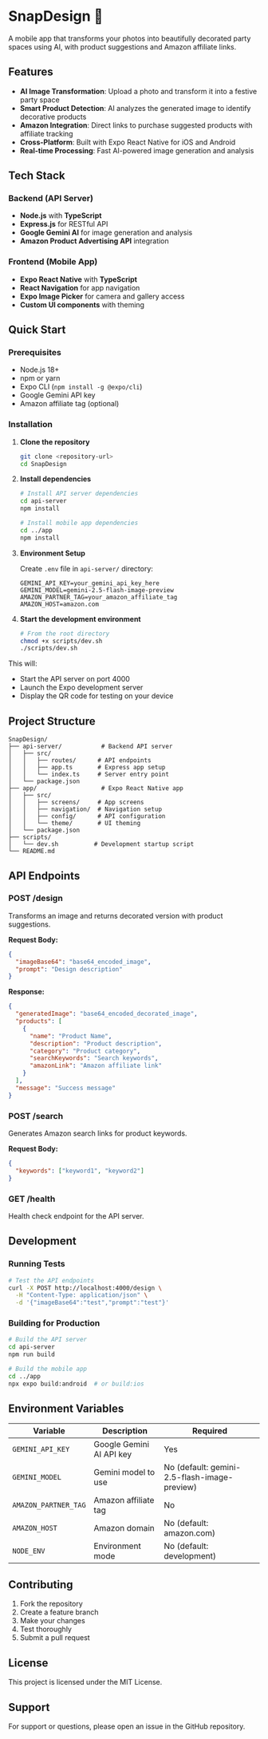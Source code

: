 # SnapDesign 🎨

A mobile app that transforms your photos into beautifully decorated party spaces using AI, with product suggestions and Amazon affiliate links.

## Features

- **AI Image Transformation**: Upload a photo and transform it into a festive party space
- **Smart Product Detection**: AI analyzes the generated image to identify decorative products
- **Amazon Integration**: Direct links to purchase suggested products with affiliate tracking
- **Cross-Platform**: Built with Expo React Native for iOS and Android
- **Real-time Processing**: Fast AI-powered image generation and analysis

## Tech Stack

### Backend (API Server)
- **Node.js** with **TypeScript**
- **Express.js** for RESTful API
- **Google Gemini AI** for image generation and analysis
- **Amazon Product Advertising API** integration

### Frontend (Mobile App)
- **Expo React Native** with **TypeScript**
- **React Navigation** for app navigation
- **Expo Image Picker** for camera and gallery access
- **Custom UI components** with theming

## Quick Start

### Prerequisites
- Node.js 18+ 
- npm or yarn
- Expo CLI (`npm install -g @expo/cli`)
- Google Gemini API key
- Amazon affiliate tag (optional)

### Installation

1. **Clone the repository**
   ```bash
   git clone <repository-url>
   cd SnapDesign
   ```

2. **Install dependencies**
   ```bash
   # Install API server dependencies
   cd api-server
   npm install
   
   # Install mobile app dependencies
   cd ../app
   npm install
   ```

3. **Environment Setup**
   
   Create `.env` file in `api-server/` directory:
   ```env
   GEMINI_API_KEY=your_gemini_api_key_here
   GEMINI_MODEL=gemini-2.5-flash-image-preview
   AMAZON_PARTNER_TAG=your_amazon_affiliate_tag
   AMAZON_HOST=amazon.com
   ```

4. **Start the development environment**
   ```bash
   # From the root directory
   chmod +x scripts/dev.sh
   ./scripts/dev.sh
   ```

This will:
- Start the API server on port 4000
- Launch the Expo development server
- Display the QR code for testing on your device

## Project Structure

```
SnapDesign/
├── api-server/           # Backend API server
│   ├── src/
│   │   ├── routes/      # API endpoints
│   │   ├── app.ts       # Express app setup
│   │   └── index.ts     # Server entry point
│   └── package.json
├── app/                  # Expo React Native app
│   ├── src/
│   │   ├── screens/     # App screens
│   │   ├── navigation/  # Navigation setup
│   │   ├── config/      # API configuration
│   │   └── theme/       # UI theming
│   └── package.json
├── scripts/
│   └── dev.sh          # Development startup script
└── README.md
```

## API Endpoints

### POST /design
Transforms an image and returns decorated version with product suggestions.

**Request Body:**
```json
{
  "imageBase64": "base64_encoded_image",
  "prompt": "Design description"
}
```

**Response:**
```json
{
  "generatedImage": "base64_encoded_decorated_image",
  "products": [
    {
      "name": "Product Name",
      "description": "Product description",
      "category": "Product category",
      "searchKeywords": "Search keywords",
      "amazonLink": "Amazon affiliate link"
    }
  ],
  "message": "Success message"
}
```

### POST /search
Generates Amazon search links for product keywords.

**Request Body:**
```json
{
  "keywords": ["keyword1", "keyword2"]
}
```

### GET /health
Health check endpoint for the API server.

## Development

### Running Tests
```bash
# Test the API endpoints
curl -X POST http://localhost:4000/design \
  -H "Content-Type: application/json" \
  -d '{"imageBase64":"test","prompt":"test"}'
```

### Building for Production
```bash
# Build the API server
cd api-server
npm run build

# Build the mobile app
cd ../app
npx expo build:android  # or build:ios
```

## Environment Variables

| Variable | Description | Required |
|----------|-------------|----------|
| `GEMINI_API_KEY` | Google Gemini AI API key | Yes |
| `GEMINI_MODEL` | Gemini model to use | No (default: gemini-2.5-flash-image-preview) |
| `AMAZON_PARTNER_TAG` | Amazon affiliate tag | No |
| `AMAZON_HOST` | Amazon domain | No (default: amazon.com) |
| `NODE_ENV` | Environment mode | No (default: development) |

## Contributing

1. Fork the repository
2. Create a feature branch
3. Make your changes
4. Test thoroughly
5. Submit a pull request

## License

This project is licensed under the MIT License.

## Support

For support or questions, please open an issue in the GitHub repository.
